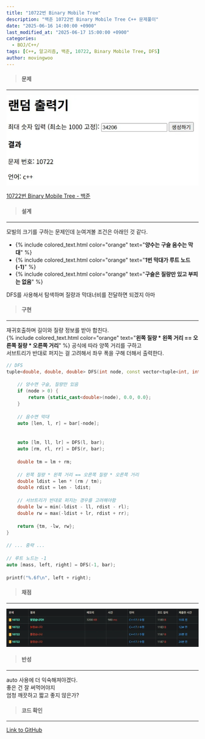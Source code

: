 ```yaml
---
title: "10722번 Binary Mobile Tree"
description: "백준 10722번 Binary Mobile Tree C++ 문제풀이"
date: "2025-06-16 14:00:00 +0900"
last_modified_at: "2025-06-17 15:00:00 +0900"
categories: 
  - BOJ/C++/
tags: [C++, 알고리즘, 백준, 10722, Binary Mobile Tree, DFS]
author: movingwoo
---
```

> #### 문제  
---  
  
![img01](/assets/images/posts/random-solve/C++/2025-06-16-10722/img01.webp)  
  
[10722번 Binary Mobile Tree - 백준](https://www.acmicpc.net/problem/10722)  
  
> #### 설계  
---  
  
모빌의 크기를 구하는 문제인데 눈여겨볼 조건은 아래인 것 같다.  
- {% include colored_text.html color="orange" text="**양수는 구슬 음수는 막대**" %}
- {% include colored_text.html color="orange" text="**1번 막대가 루트 노드 (-1)**" %}
- {% include colored_text.html color="orange" text="**구슬은 질량만 있고 부피는 없음**" %}
  
DFS를 사용해서 탐색하며 질량과 막대너비를 전달하면 되겠지 아마  
  
> #### 구현  
---  
  
재귀호출하며 길이와 질량 정보를 받아 합친다.  
{% include colored_text.html color="orange" text="**왼쪽 질량 * 왼쪽 거리 == 오른쪽 질량 * 오른쪽 거리**" %} 공식에 따라 양쪽 거리를 구하고  
서브트리가 반대로 퍼지는 걸 고려해서 좌우 폭을 구해 더해서 출력한다.  
  
```cpp
// DFS
tuple<double, double, double> DFS(int node, const vector<tuple<int, int, int>> &bar) {

    // 양수면 구슬, 질량만 있음
    if (node > 0) {
        return {static_cast<double>(node), 0.0, 0.0};
    }

    // 음수면 막대
    auto [len, l, r] = bar[-node];


    auto [lm, ll, lr] = DFS(l, bar);
    auto [rm, rl, rr] = DFS(r, bar);

    double tm = lm + rm;

    // 왼쪽 질량 * 왼쪽 거리 == 오른쪽 질량 * 오른쪽 거리
    double ldist = len * (rm / tm);
    double rdist = len - ldist;

    // 서브트리가 반대로 퍼지는 경우를 고려해야함
    double lw = min(-ldist - ll, rdist - rl);
    double rw = max(-ldist + lr, rdist + rr);

    return {tm, -lw, rw};
}

// ... 중략 ...

// 루트 노드는 -1
auto [mass, left, right] = DFS(-1, bar);

printf("%.6f\n", left + right);
```
  
> #### 채점  
---  
  
![img02](/assets/images/posts/random-solve/C++/2025-06-16-10722/img02.webp)  
  
> #### 반성  
---  
  
auto 사용에 더 익숙해져야겠다.  
좋은 건 잘 써먹어야지  
엄청 깨끗하고 짧고 좋지 않은가?  
  
> #### 코드 확인   
---  
  
[Link to GitHub](https://raw.githubusercontent.com/movingwoo/movingwoo-snippets/refs/heads/main/random-solve/C%2B%2B/2025-06-16-10722.cpp)


